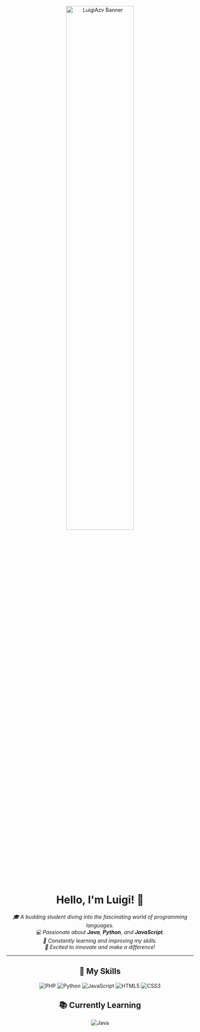 <p align="center">
  <img src="https://i.pinimg.com/originals/23/3d/74/233d74f3fd24e51ed5e9dba0992fc868.gif" width="60%" style="object-fit:contain; border-radius:16px;" alt="LuigiAzv Banner"/>
</p>

<h1 align="center">Hello, I'm Luigi! 👋</h1>

<p align="center">
  <em>🎓 A budding student diving into the fascinating world of programming languages.<br>
  💻 Passionate about <b>Java</b>, <b>Python</b>, and <b>JavaScript</b>.<br>
  🌱 Constantly learning and improving my skills.<br>
  🚀 Excited to innovate and make a difference!<br></em>
</p>

---

<h2 align="center">🚀 My Skills</h2>

<p align="center">
  <img src="https://img.shields.io/badge/PHP-777BB4?style=for-the-badge&logo=php&logoColor=white" alt="PHP"/>
  <img src="https://img.shields.io/badge/Python-14354C?style=for-the-badge&logo=python&logoColor=white" alt="Python"/>
  <img src="https://img.shields.io/badge/JavaScript-F7DF1E?style=for-the-badge&logo=javascript&logoColor=black" alt="JavaScript"/>
  <img src="https://img.shields.io/badge/HTML5-E34F26?style=for-the-badge&logo=html5&logoColor=white" alt="HTML5"/>
  <img src="https://img.shields.io/badge/CSS3-1572B6?style=for-the-badge&logo=css3&logoColor=white" alt="CSS3"/>
</p>


<h2 align="center">📚 Currently Learning</h2>

<p align="center">
  <img src="https://img.shields.io/badge/Java-000?style=for-the-badge&logo=java" alt="Java"/>
</p>

